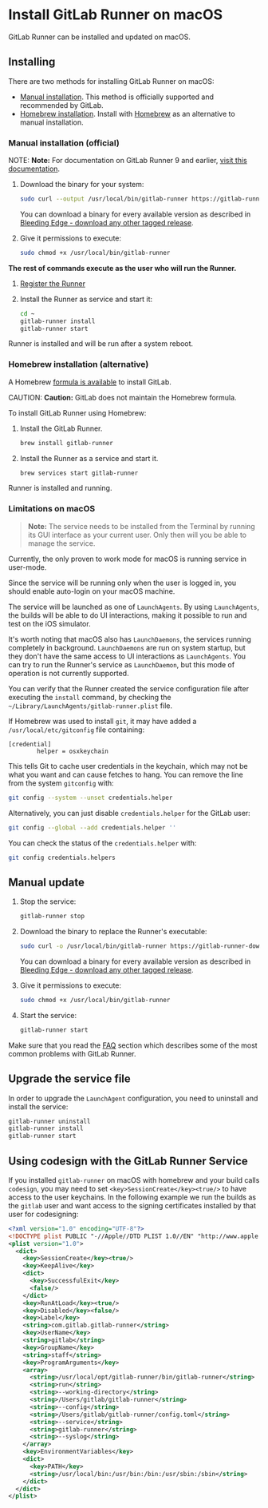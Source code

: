 # Install GitLab Runner on macOS

GitLab Runner can be installed and updated on macOS.

## Installing

There are two methods for installing GitLab Runner on macOS:

- [Manual installation](#manual-installation-official). This method is officially supported and recommended by GitLab.
- [Homebrew installation](#homebrew-installation-alternative). Install with [Homebrew](https://brew.sh) as an alternative to manual installation.

### Manual installation (official)

NOTE: **Note:**
For documentation on GitLab Runner 9 and earlier, [visit this documentation](old.md).

1. Download the binary for your system:

   ```bash
   sudo curl --output /usr/local/bin/gitlab-runner https://gitlab-runner-downloads.s3.amazonaws.com/latest/binaries/gitlab-runner-darwin-amd64
   ```

   You can download a binary for every available version as described in
   [Bleeding Edge - download any other tagged release](bleeding-edge.md#download-any-other-tagged-release).

1. Give it permissions to execute:

   ```bash
   sudo chmod +x /usr/local/bin/gitlab-runner
   ```

**The rest of commands execute as the user who will run the Runner.**

1. [Register the Runner](../register/index.md)
1. Install the Runner as service and start it:

   ```bash
   cd ~
   gitlab-runner install
   gitlab-runner start
   ```

Runner is installed and will be run after a system reboot.

### Homebrew installation (alternative)

A Homebrew [formula is available](https://formulae.brew.sh/formula/gitlab-runner) to install GitLab.

CAUTION: **Caution:**
GitLab does not maintain the Homebrew formula.

To install GitLab Runner using Homebrew:

1. Install the GitLab Runner.

   ```bash
   brew install gitlab-runner
   ```

1. Install the Runner as a service and start it.

   ```bash
   brew services start gitlab-runner
   ```

Runner is installed and running.

### Limitations on macOS

>**Note:**
The service needs to be installed from the Terminal by running its GUI
interface as your current user. Only then will you be able to manage the service.

Currently, the only proven to work mode for macOS is running service in user-mode.

Since the service will be running only when the user is logged in, you should
enable auto-login on your macOS machine.

The service will be launched as one of `LaunchAgents`. By using `LaunchAgents`,
the builds will be able to do UI interactions, making it possible to run and
test on the iOS simulator.

It's worth noting that macOS also has `LaunchDaemons`, the services running
completely in background. `LaunchDaemons` are run on system startup, but they
don't have the same access to UI interactions as `LaunchAgents`. You can try to
run the Runner's service as `LaunchDaemon`, but this mode of operation is not
currently supported.

You can verify that the Runner created the service configuration file after
executing the `install` command, by checking the
`~/Library/LaunchAgents/gitlab-runner.plist` file.

If Homebrew was used to install `git`, it may have added a `/usr/local/etc/gitconfig` file
containing:

```
[credential]
        helper = osxkeychain
```

This tells Git to cache user credentials in the keychain, which may not be what you want
and can cause fetches to hang. You can remove the line from the system `gitconfig`
with:

```bash
git config --system --unset credentials.helper
```

Alternatively, you can just disable `credentials.helper` for the GitLab user:

```bash
git config --global --add credentials.helper ''
```

You can check the status of the `credentials.helper` with:

```bash
git config credentials.helpers
```

## Manual update

1. Stop the service:

   ```bash
   gitlab-runner stop
   ```

1. Download the binary to replace the Runner's executable:

   ```bash
   sudo curl -o /usr/local/bin/gitlab-runner https://gitlab-runner-downloads.s3.amazonaws.com/latest/binaries/gitlab-runner-darwin-amd64
   ```

   You can download a binary for every available version as described in
   [Bleeding Edge - download any other tagged release](bleeding-edge.md#download-any-other-tagged-release).

1. Give it permissions to execute:

   ```bash
   sudo chmod +x /usr/local/bin/gitlab-runner
   ```

1. Start the service:

   ```bash
   gitlab-runner start
   ```

Make sure that you read the [FAQ](../faq/README.md) section which describes
some of the most common problems with GitLab Runner.

## Upgrade the service file

In order to upgrade the `LaunchAgent` configuration, you need to uninstall and
install the service:

```bash
gitlab-runner uninstall
gitlab-runner install
gitlab-runner start
```

## Using codesign with the GitLab Runner Service

If you installed `gitlab-runner` on macOS with homebrew and your build calls
`codesign`, you may need to set `<key>SessionCreate</key><true/>` to have
access to the user keychains. In the following example we run the builds as the `gitlab`
user and want access to the signing certificates installed by that user for codesigning:

```xml
<?xml version="1.0" encoding="UTF-8"?>
<!DOCTYPE plist PUBLIC "-//Apple//DTD PLIST 1.0//EN" "http://www.apple.com/DTDs/PropertyList-1.0.dtd">
<plist version="1.0">
  <dict>
    <key>SessionCreate</key><true/>
    <key>KeepAlive</key>
    <dict>
      <key>SuccessfulExit</key>
      <false/>
    </dict>
    <key>RunAtLoad</key><true/>
    <key>Disabled</key><false/>
    <key>Label</key>
    <string>com.gitlab.gitlab-runner</string>
    <key>UserName</key>
    <string>gitlab</string>
    <key>GroupName</key>
    <string>staff</string>
    <key>ProgramArguments</key>
    <array>
      <string>/usr/local/opt/gitlab-runner/bin/gitlab-runner</string>
      <string>run</string>
      <string>--working-directory</string>
      <string>/Users/gitlab/gitlab-runner</string>
      <string>--config</string>
      <string>/Users/gitlab/gitlab-runner/config.toml</string>
      <string>--service</string>
      <string>gitlab-runner</string>
      <string>--syslog</string>
    </array>
    <key>EnvironmentVariables</key>
    <dict>
      <key>PATH</key>
      <string>/usr/local/bin:/usr/bin:/bin:/usr/sbin:/sbin</string>
    </dict>
  </dict>
</plist>
```
